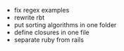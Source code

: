 - fix regex examples
- rewrite rbt
- put sorting algorithms in one folder
- define closures in one file
- separate ruby from rails
